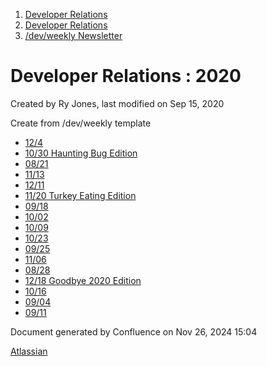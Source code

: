 1. [Developer Relations](index.html)
2. [Developer Relations](Developer-Relations_17170434.html)
3. [/dev/weekly Newsletter](17170445.html)

# Developer Relations : 2020

Created by Ry Jones, last modified on Sep 15, 2020

Create from /dev/weekly template

- [12/4](17170634.html)
- [10/30 Haunting Bug Edition](17170585.html)
- [08/21](17170486.html)
- [11/13](17170614.html)
- [12/11](17170669.html)
- [11/20 Turkey Eating Edition](17170629.html)
- [09/18](17170490.html)
- [10/02](17170530.html)
- [10/09](17170552.html)
- [10/23](17170573.html)
- [09/25](17170517.html)
- [11/06](17170593.html)
- [08/28](17170487.html)
- [12/18 Goodbye 2020 Edition](17170679.html)
- [10/16](17170561.html)
- [09/04](17170488.html)
- [09/11](17170489.html)

Document generated by Confluence on Nov 26, 2024 15:04

[Atlassian](http://www.atlassian.com/)
